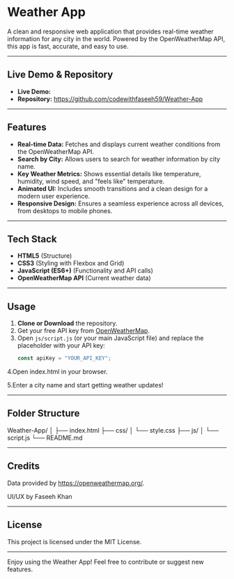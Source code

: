 

# Weather App

A clean and responsive web application that provides real-time weather information for any city in the world. Powered by the OpenWeatherMap API, this app is fast, accurate, and easy to use.

---

## Live Demo & Repository

- **Live Demo:** 
- **Repository:** https://github.com/codewithfaseeh59/Weather-App

---

## Features

- **Real-time Data:** Fetches and displays current weather conditions from the OpenWeatherMap API.
- **Search by City:** Allows users to search for weather information by city name.
- **Key Weather Metrics:** Shows essential details like temperature, humidity, wind speed, and "feels like" temperature.
- **Animated UI:** Includes smooth transitions and a clean design for a modern user experience.
- **Responsive Design:** Ensures a seamless experience across all devices, from desktops to mobile phones.

---

## Tech Stack

- **HTML5** (Structure)
- **CSS3** (Styling with Flexbox and Grid)
- **JavaScript (ES6+)** (Functionality and API calls)
- **OpenWeatherMap API** (Current weather data)

---

## Usage

1. **Clone or Download** the repository.
2. Get your free API key from [OpenWeatherMap](https://openweathermap.org/api).
3. Open `js/script.js` (or your main JavaScript file) and replace the placeholder with your API key:
   ```javascript
   const apiKey = "YOUR_API_KEY";
4.Open index.html in your browser.

5.Enter a city name and start getting weather updates!

---

## Folder Structure
Weather-App/
│
├── index.html
├── css/
│   └── style.css
├── js/
│   └── script.js
└── README.md

---

## Credits
Data provided by https://openweathermap.org/.

UI/UX by Faseeh Khan

---

## License
This project is licensed under the MIT License.

---

Enjoy using the Weather App!
Feel free to contribute or suggest new features.
